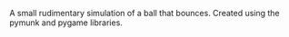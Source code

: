 A small rudimentary simulation of a ball that bounces. Created using the pymunk and pygame libraries.
